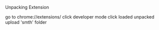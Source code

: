 Unpacking Extension

go to chrome://extensions/
click developer mode
click loaded unpacked
upload 'smth' folder